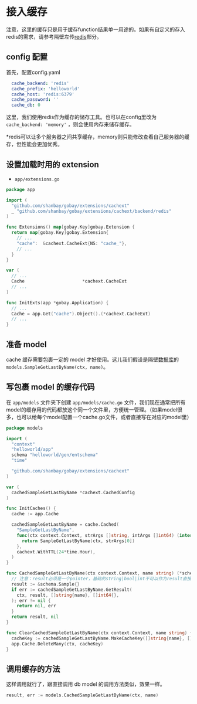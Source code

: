 # 接入缓存

注意，这里的缓存只是用于缓存function结果单一用途的。如果有自定义的存入redis的需求，请参考隔壁左传[redis](ext_redis_cn.md)部分。

## config 配置

首先，配置config.yaml

```yaml
  cache_backend: 'redis'
  cache_prefix: 'helloworld'
  cache_host: 'redis:6379'
  cache_password: ''
  cache_db: 0
```

这里，我们使用redis作为缓存的储存工具。也可以在config里改为 `cache_backend: 'memory'` ，则会使用内存来储存缓存。

*redis可以让多个服务器之间共享缓存，memory则只能修改查看自己服务器的缓存，但性能会更加优秀。

## 设置加载时用的 extension

- `app/extensions.go`

```go
package app

import (
  "github.com/shanbay/gobay/extensions/cachext"
  _ "github.com/shanbay/gobay/extensions/cachext/backend/redis"
)

func Extensions() map[gobay.Key]gobay.Extension {
  return map[gobay.Key]gobay.Extension{
    // ...
    "cache":  &cachext.CacheExt{NS: "cache_"},
    // ...
  }
}

var (
  // ...
  Cache                      *cachext.CacheExt
  // ...
)

func InitExts(app *gobay.Application) {
  // ...
  Cache = app.Get("cache").Object().(*cachext.CacheExt)
  // ...
}
```

## 准备 model

cache 缓存需要包裹一定的 model 才好使用。这儿我们假设是隔壁[数据库](ext_database_cn.md)的 `models.SampleGetLastByName(ctx, name)`。

## 写包裹 model 的缓存代码

在 `app/models` 文件夹下创建 `app/models/cache.go` 文件，我们现在通常把所有model的缓存用的代码都放这个同一个文件里，方便统一管理。（如果model很多，也可以给每个model配置一个cache.go文件，或者直接写在对应的model里）

```go
package models

import (
  "context"
  "helloworld/app"
  schema "helloworld/gen/entschema"
  "time"

  "github.com/shanbay/gobay/extensions/cachext"
)

var (
  cachedSampleGetLastByName *cachext.CachedConfig
)

func InitCaches() {
  cache := app.Cache

  cachedSampleGetLastByName = cache.Cached(
    "SampleGetLastByName",
    func(ctx context.Context, strArgs []string, intArgs []int64) (interface{}, error) {
      return SampleGetLastByName(ctx, strArgs[0])
    },
    cachext.WithTTL(24*time.Hour),
  )
}

func CachedSampleGetLastByName(ctx context.Context, name string) (*schema.Sample, error) {
  // 注意：result必须是一个pointer，基础的string|bool|int不可以作为result直接使用，需要先创建一个type struct才行。
  result := &schema.Sample{}
  if err := cachedSampleGetLastByName.GetResult(
    ctx, result, []string{name}, []int64{},
  ); err != nil {
    return nil, err
  }
  return result, nil
}

func ClearCachedSampleGetLastByName(ctx context.Context, name string) {
  cacheKey := cachedSampleGetLastByName.MakeCacheKey([]string{name}, []int64{})
  app.Cache.DeleteMany(ctx, cacheKey)
}
```

## 调用缓存的方法

这样调用就行了，跟直接调用 db model 的调用方法类似，效果一样。

```go
result, err := models.CachedSampleGetLastByName(ctx, name)
```
